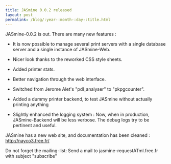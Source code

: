 ```yaml
---
title: JASmine 0.0.2 released
layout: post
permalink: /blog/:year-:month-:day-:title.html
---
```


JASmine-0.0.2 is out. There are many new features :
- It is now possible to manage several print servers with a single database server and a single instance of JASmine-Web.  
- Nicer look thanks to the reworked CSS style sheets.  
- Added printer stats.  
- Better navigation through the web interface.  
- Switched from Jerome Alet's "pdl_analyser" to "pkpgcounter".  
- Added a dummy printer backend, to test JASmine without actually printing anything  
- Slightly enhanced the logging system : Now, when in production, JASmine-Backend will be less verbose. The debug logs try to be pertinent and useful.JASmine has a new web site, and documentation has been cleaned : http://nayco3.free.fr/Do not forget the mailing-list:  Send a mail to jasmine-requestATml.free.fr with subject "subscribe"
